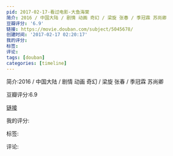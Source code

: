 ```yaml
---
pid: 2017-02-17-看过电影-大鱼海棠
简介: 2016 / 中国大陆 / 剧情 动画 奇幻 / 梁旋 张春 / 季冠霖 苏尚卿
豆瓣评分: '6.9'
链接: https://movie.douban.com/subject/5045678/
创建时间: '2017-02-17 02:20:17'
我的评分:
标签:
评论:
tags: [douban]
categories: [timeline]
---
```

简介:2016 / 中国大陆 / 剧情 动画 奇幻 / 梁旋 张春 / 季冠霖 苏尚卿

豆瓣评分:6.9

[链接](https://movie.douban.com/subject/5045678/)

我的评分:

标签:

评论:

